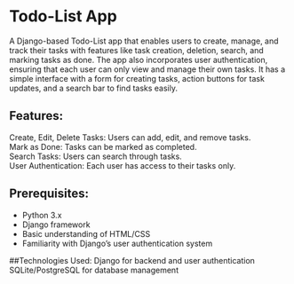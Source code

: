 # Todo-List App
A Django-based Todo-List app that enables users to create, manage, and track their tasks with features like task creation, deletion, search, and marking tasks as done. The app also incorporates user authentication, ensuring that each user can only view and manage their own tasks. It has a simple interface with a form for creating tasks, action buttons for task updates, and a search bar to find tasks easily.


## Features:

Create, Edit, Delete Tasks: Users can add, edit, and remove tasks.<br/>
Mark as Done: Tasks can be marked as completed.<br/>
Search Tasks: Users can search through tasks.<br/>
User Authentication: Each user has access to their tasks only.<br/>


## Prerequisites:
<ul>
<li>Python 3.x</li>
<li>Django framework</li>
<li>Basic understanding of HTML/CSS</li>
<li>Familiarity with Django’s user authentication system</li>
</ul>

##Technologies Used:
Django for backend and user authentication</br>
SQLite/PostgreSQL for database management</br>




